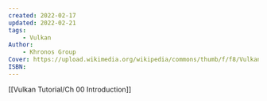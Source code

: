 ```yaml
---
created: 2022-02-17
updated: 2022-02-21
tags:
    - Vulkan
Author:
    - Khronos Group
Cover: https://upload.wikimedia.org/wikipedia/commons/thumb/f/f8/Vulkan_API_logo.svg/1200px-Vulkan_API_logo.svg.png
ISBN:
---
```


[[Vulkan Tutorial/Ch 00 Introduction]]